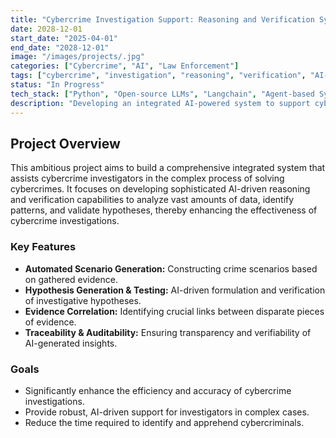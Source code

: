 ```yaml
---
title: "Cybercrime Investigation Support: Reasoning and Verification System"
date: 2028-12-01
start_date: "2025-04-01"
end_date: "2028-12-01"
image: "/images/projects/.jpg"
categories: ["Cybercrime", "AI", "Law Enforcement"]
tags: ["cybercrime", "investigation", "reasoning", "verification", "AI-support"]
status: "In Progress"
tech_stack: ["Python", "Open-source LLMs", "Langchain", "Agent-based Systems"]
description: "Developing an integrated AI-powered system to support cybercrime investigations through advanced reasoning and verification mechanisms for evidence."
---
```


## Project Overview

This ambitious project aims to build a comprehensive integrated system that assists cybercrime investigators in the complex process of solving cybercrimes. It focuses on developing sophisticated AI-driven reasoning and verification capabilities to analyze vast amounts of data, identify patterns, and validate hypotheses, thereby enhancing the effectiveness of cybercrime investigations.

### Key Features

* **Automated Scenario Generation:** Constructing crime scenarios based on gathered evidence.
* **Hypothesis Generation & Testing:** AI-driven formulation and verification of investigative hypotheses.
* **Evidence Correlation:** Identifying crucial links between disparate pieces of evidence.
* **Traceability & Auditability:** Ensuring transparency and verifiability of AI-generated insights.

### Goals

* Significantly enhance the efficiency and accuracy of cybercrime investigations.
* Provide robust, AI-driven support for investigators in complex cases.
* Reduce the time required to identify and apprehend cybercriminals.

